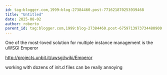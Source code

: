 ```yaml
---
id: tag:blogger.com,1999:blog-27384460.post-771621870253939468
title: "Untitled"
date: 2025-08-02
author: roberto
parent_id: tag:blogger.com,1999:blog-27384460.post-6759713973734480900
---
```


One of the most-loved solution for multiple instance management is the uWSGI Emperor
 
http://projects.unbit.it/uwsgi/wiki/Emperor

working with dozens of init.d files can be really annoying